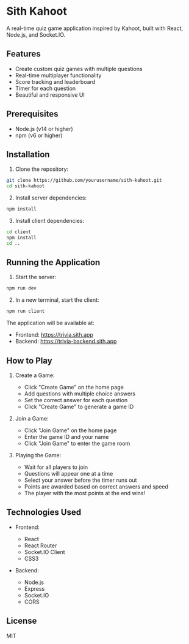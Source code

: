 # Sith Kahoot

A real-time quiz game application inspired by Kahoot, built with React, Node.js, and Socket.IO.

## Features

- Create custom quiz games with multiple questions
- Real-time multiplayer functionality
- Score tracking and leaderboard
- Timer for each question
- Beautiful and responsive UI

## Prerequisites

- Node.js (v14 or higher)
- npm (v6 or higher)

## Installation

1. Clone the repository:
```bash
git clone https://github.com/yourusername/sith-kahoot.git
cd sith-kahoot
```

2. Install server dependencies:
```bash
npm install
```

3. Install client dependencies:
```bash
cd client
npm install
cd ..
```

## Running the Application

1. Start the server:
```bash
npm run dev
```

2. In a new terminal, start the client:
```bash
npm run client
```

The application will be available at:
- Frontend: https://trivia.sith.app
- Backend: https://trivia-backend.sith.app

## How to Play

1. Create a Game:
   - Click "Create Game" on the home page
   - Add questions with multiple choice answers
   - Set the correct answer for each question
   - Click "Create Game" to generate a game ID

2. Join a Game:
   - Click "Join Game" on the home page
   - Enter the game ID and your name
   - Click "Join Game" to enter the game room

3. Playing the Game:
   - Wait for all players to join
   - Questions will appear one at a time
   - Select your answer before the timer runs out
   - Points are awarded based on correct answers and speed
   - The player with the most points at the end wins!

## Technologies Used

- Frontend:
  - React
  - React Router
  - Socket.IO Client
  - CSS3

- Backend:
  - Node.js
  - Express
  - Socket.IO
  - CORS

## License

MIT 